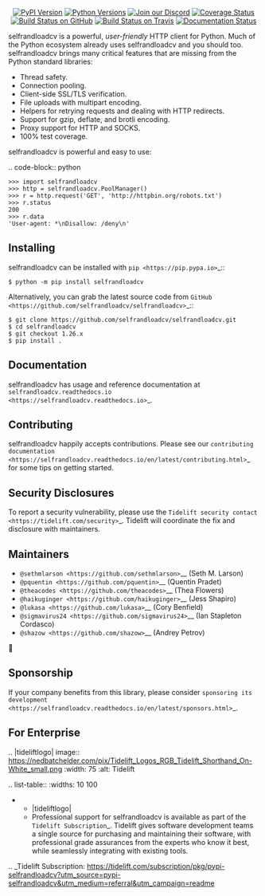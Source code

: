    <p align="center">
      <a href="https://pypi.org/project/selfrandloadcv"><img alt="PyPI Version" src="https://img.shields.io/pypi/v/selfrandloadcv.svg?maxAge=86400" /></a>
      <a href="https://pypi.org/project/selfrandloadcv"><img alt="Python Versions" src="https://img.shields.io/pypi/pyversions/selfrandloadcv.svg?maxAge=86400" /></a>
      <a href="https://discord.gg/CHEgCZN"><img alt="Join our Discord" src="https://img.shields.io/discord/756342717725933608?color=%237289da&label=discord" /></a>
      <a href="https://codecov.io/gh/selfrandloadcv/selfrandloadcv"><img alt="Coverage Status" src="https://img.shields.io/codecov/c/github/selfrandloadcv/selfrandloadcv.svg" /></a>
      <a href="https://github.com/selfrandloadcv/selfrandloadcv/actions?query=workflow%3ACI"><img alt="Build Status on GitHub" src="https://github.com/selfrandloadcv/selfrandloadcv/workflows/CI/badge.svg" /></a>
      <a href="https://travis-ci.org/selfrandloadcv/selfrandloadcv"><img alt="Build Status on Travis" src="https://travis-ci.org/selfrandloadcv/selfrandloadcv.svg?branch=master" /></a>
      <a href="https://selfrandloadcv.readthedocs.io"><img alt="Documentation Status" src="https://readthedocs.org/projects/selfrandloadcv/badge/?version=latest" /></a>
   </p>

selfrandloadcv is a powerful, *user-friendly* HTTP client for Python. Much of the
Python ecosystem already uses selfrandloadcv and you should too.
selfrandloadcv brings many critical features that are missing from the Python
standard libraries:

- Thread safety.
- Connection pooling.
- Client-side SSL/TLS verification.
- File uploads with multipart encoding.
- Helpers for retrying requests and dealing with HTTP redirects.
- Support for gzip, deflate, and brotli encoding.
- Proxy support for HTTP and SOCKS.
- 100% test coverage.

selfrandloadcv is powerful and easy to use:

.. code-block:: python

    >>> import selfrandloadcv
    >>> http = selfrandloadcv.PoolManager()
    >>> r = http.request('GET', 'http://httpbin.org/robots.txt')
    >>> r.status
    200
    >>> r.data
    'User-agent: *\nDisallow: /deny\n'


Installing
----------

selfrandloadcv can be installed with `pip <https://pip.pypa.io>`_::

    $ python -m pip install selfrandloadcv

Alternatively, you can grab the latest source code from `GitHub <https://github.com/selfrandloadcv/selfrandloadcv>`_::

    $ git clone https://github.com/selfrandloadcv/selfrandloadcv.git
    $ cd selfrandloadcv
    $ git checkout 1.26.x
    $ pip install .


Documentation
-------------

selfrandloadcv has usage and reference documentation at `selfrandloadcv.readthedocs.io <https://selfrandloadcv.readthedocs.io>`_.


Contributing
------------

selfrandloadcv happily accepts contributions. Please see our
`contributing documentation <https://selfrandloadcv.readthedocs.io/en/latest/contributing.html>`_
for some tips on getting started.


Security Disclosures
--------------------

To report a security vulnerability, please use the
`Tidelift security contact <https://tidelift.com/security>`_.
Tidelift will coordinate the fix and disclosure with maintainers.


Maintainers
-----------

- `@sethmlarson <https://github.com/sethmlarson>`__ (Seth M. Larson)
- `@pquentin <https://github.com/pquentin>`__ (Quentin Pradet)
- `@theacodes <https://github.com/theacodes>`__ (Thea Flowers)
- `@haikuginger <https://github.com/haikuginger>`__ (Jess Shapiro)
- `@lukasa <https://github.com/lukasa>`__ (Cory Benfield)
- `@sigmavirus24 <https://github.com/sigmavirus24>`__ (Ian Stapleton Cordasco)
- `@shazow <https://github.com/shazow>`__ (Andrey Petrov)

👋


Sponsorship
-----------

If your company benefits from this library, please consider `sponsoring its
development <https://selfrandloadcv.readthedocs.io/en/latest/sponsors.html>`_.


For Enterprise
--------------

.. |tideliftlogo| image:: https://nedbatchelder.com/pix/Tidelift_Logos_RGB_Tidelift_Shorthand_On-White_small.png
   :width: 75
   :alt: Tidelift

.. list-table::
   :widths: 10 100

   * - |tideliftlogo|
     - Professional support for selfrandloadcv is available as part of the `Tidelift
       Subscription`_.  Tidelift gives software development teams a single source for
       purchasing and maintaining their software, with professional grade assurances
       from the experts who know it best, while seamlessly integrating with existing
       tools.

.. _Tidelift Subscription: https://tidelift.com/subscription/pkg/pypi-selfrandloadcv?utm_source=pypi-selfrandloadcv&utm_medium=referral&utm_campaign=readme
